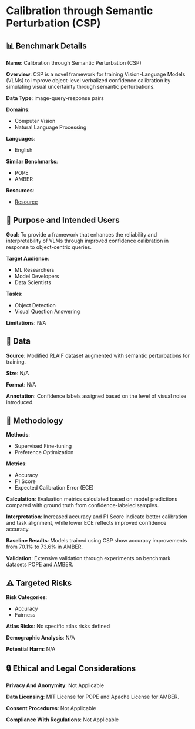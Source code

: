 # Calibration through Semantic Perturbation (CSP)

## 📊 Benchmark Details

**Name**: Calibration through Semantic Perturbation (CSP)

**Overview**: CSP is a novel framework for training Vision-Language Models (VLMs) to improve object-level verbalized confidence calibration by simulating visual uncertainty through semantic perturbations.

**Data Type**: image-query-response pairs

**Domains**:
- Computer Vision
- Natural Language Processing

**Languages**:
- English

**Similar Benchmarks**:
- POPE
- AMBER

**Resources**:
- [Resource](https://arxiv.org/abs/2504.14848)

## 🎯 Purpose and Intended Users

**Goal**: To provide a framework that enhances the reliability and interpretability of VLMs through improved confidence calibration in response to object-centric queries.

**Target Audience**:
- ML Researchers
- Model Developers
- Data Scientists

**Tasks**:
- Object Detection
- Visual Question Answering

**Limitations**: N/A

## 💾 Data

**Source**: Modified RLAIF dataset augmented with semantic perturbations for training.

**Size**: N/A

**Format**: N/A

**Annotation**: Confidence labels assigned based on the level of visual noise introduced.

## 🔬 Methodology

**Methods**:
- Supervised Fine-tuning
- Preference Optimization

**Metrics**:
- Accuracy
- F1 Score
- Expected Calibration Error (ECE)

**Calculation**: Evaluation metrics calculated based on model predictions compared with ground truth from confidence-labeled samples.

**Interpretation**: Increased accuracy and F1 Score indicate better calibration and task alignment, while lower ECE reflects improved confidence accuracy.

**Baseline Results**: Models trained using CSP show accuracy improvements from 70.1% to 73.6% in AMBER.

**Validation**: Extensive validation through experiments on benchmark datasets POPE and AMBER.

## ⚠️ Targeted Risks

**Risk Categories**:
- Accuracy
- Fairness

**Atlas Risks**:
No specific atlas risks defined

**Demographic Analysis**: N/A

**Potential Harm**: N/A

## 🔒 Ethical and Legal Considerations

**Privacy And Anonymity**: Not Applicable

**Data Licensing**: MIT License for POPE and Apache License for AMBER.

**Consent Procedures**: Not Applicable

**Compliance With Regulations**: Not Applicable
